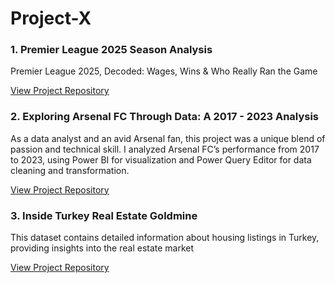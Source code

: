 # Project-X

### 1. Premier League 2025 Season Analysis  
Premier League 2025, Decoded: Wages, Wins & Who Really Ran the Game

[View Project Repository](https://www.linkedin.com/posts/badmus-ibraheem-b7576635b_premierleague2025-sportsanalytics-footballdata-activity-7337286311843684353-OWum?utm_medium=ios_app&rcm=ACoAAFmimQkBYBgh5-xqpPIdw5INl85e3sQ6kAU&utm_source=social_share_send&utm_campaign=copy_link)

### 2. Exploring Arsenal FC Through Data: A 2017 - 2023 Analysis
As a data analyst and an avid Arsenal fan, this project was a unique blend of passion and technical skill. 
I analyzed Arsenal FC’s performance from 2017 to 2023, using Power BI for visualization and Power Query Editor for data cleaning and transformation.

[View Project Repository](https://www.linkedin.com/posts/badmus-ibraheem-b7576635b_dataanalytics-powerbi-powerquery-activity-7332030230410231809-EErj?utm_medium=ios_app&rcm=ACoAAFmimQkBYBgh5-xqpPIdw5INl85e3sQ6kAU&utm_source=social_share_send&utm_campaign=copy_link)

### 3. Inside Turkey Real Estate Goldmine
This dataset contains detailed information about housing listings in Turkey, providing insights into the real estate market

[View Project Repository](https://www.linkedin.com/posts/badmus-ibraheem-b7576635b_realestatedata-turkey2025-powerbi-activity-7337526733547462656-JEBZ?utm_medium=ios_app&rcm=ACoAAFmimQkBYBgh5-xqpPIdw5INl85e3sQ6kAU&utm_source=social_share_send&utm_campaign=copy_link)
